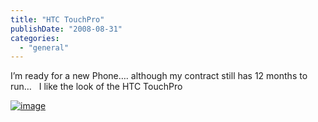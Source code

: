 ```yaml
---
title: "HTC TouchPro"
publishDate: "2008-08-31"
categories: 
  - "general"
---
```


I’m ready for a new Phone…. although my contract still has 12 months to run…   I like the look of the HTC TouchPro

[![image](http://ramberlinggeek.co.uk/wp-content/uploads/2008/08/image-thumb.png)](http://ramberlinggeek.co.uk/wp-content/uploads/2008/08/image.png)
